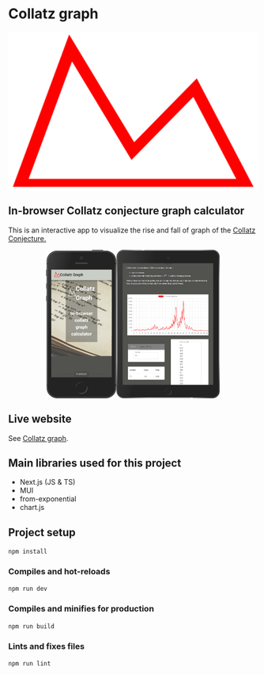 # Collatz graph

<div style="display:flex; flex-direction:column;"><img src="https://github.com/FrederickRoman/collatz-graph/blob/main/public/img/collatzgraphLogo_red.svg" alt="Collatz graph logo" height="320"/>
</div>

## In-browser Collatz conjecture graph calculator 

This is an interactive app to visualize the rise and fall of graph of the [Collatz Conjecture.](https://en.wikipedia.org/wiki/Collatz_conjecture)

<div style="display:flex; justify-content:center; align-items:center;">
    <img src="https://github.com/FrederickRoman/collatz-graph/blob/main/docs/mockups/Collatz_Home_iPhone_5_SE.png" height="300" alt="Collatz conjecture home page iPad mockup"/>
    <img src="https://github.com/FrederickRoman/collatz-graph/blob/main/docs/mockups/Collatz_Home_iPad.png" height="300" alt="Collatz conjecture home page iPhone mockup"/>
</div>

## Live website

See [Collatz graph](https://collatz-graph.vercel.app).

## Main libraries used for this project

+ Next.js (JS & TS)
+ MUI
+ from-exponential
+ chart.js

## Project setup

```
npm install
```

### Compiles and hot-reloads

```
npm run dev
```

### Compiles and minifies for production

```
npm run build
```

### Lints and fixes files

```
npm run lint
```
